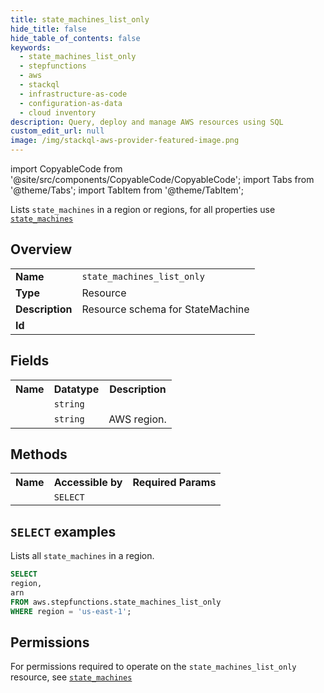 ```yaml
---
title: state_machines_list_only
hide_title: false
hide_table_of_contents: false
keywords:
  - state_machines_list_only
  - stepfunctions
  - aws
  - stackql
  - infrastructure-as-code
  - configuration-as-data
  - cloud inventory
description: Query, deploy and manage AWS resources using SQL
custom_edit_url: null
image: /img/stackql-aws-provider-featured-image.png
---
```


import CopyableCode from '@site/src/components/CopyableCode/CopyableCode';
import Tabs from '@theme/Tabs';
import TabItem from '@theme/TabItem';

Lists <code>state_machines</code> in a region or regions, for all properties use <a href="/services/serviceName/state_machines/"><code>state_machines</code></a>

## Overview
<table>
<tbody>
<tr><td><b>Name</b></td><td><code>state_machines_list_only</code></td></tr>
<tr><td><b>Type</b></td><td>Resource</td></tr>
<tr><td><b>Description</b></td><td>Resource schema for StateMachine</td></tr>
<tr><td><b>Id</b></td><td><CopyableCode code="aws.stepfunctions.state_machines_list_only" /></td></tr>
</tbody>
</table>

## Fields
<table>
<tbody>
<tr><th>Name</th><th>Datatype</th><th>Description</th></tr><tr><td><CopyableCode code="arn" /></td><td><code>string</code></td><td></td></tr>
<tr><td><CopyableCode code="region" /></td><td><code>string</code></td><td>AWS region.</td></tr>
</tbody>
</table>

## Methods

<table>
<tbody>
  <tr>
    <th>Name</th>
    <th>Accessible by</th>
    <th>Required Params</th>
  </tr>
  <tr>
    <td><CopyableCode code="list_resources" /></td>
    <td><code>SELECT</code></td>
    <td><CopyableCode code="region" /></td>
  </tr>
</tbody>
</table>

## `SELECT` examples
Lists all <code>state_machines</code> in a region.
```sql
SELECT
region,
arn
FROM aws.stepfunctions.state_machines_list_only
WHERE region = 'us-east-1';
```


## Permissions

For permissions required to operate on the <code>state_machines_list_only</code> resource, see <a href="/services/stepfunctions/state_machines/#permissions"><code>state_machines</code></a>

